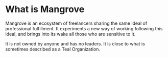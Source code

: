 # What is Mangrove

Mangrove is an ecosystem of freelancers sharing the same ideal of professional fulfillment. It experiments a new way of working following this ideal, and brings into its wake all those who are sensitive to it.

It is not owned by anyone and has no leaders. It is close to what is sometimes described as a Teal Organization.
